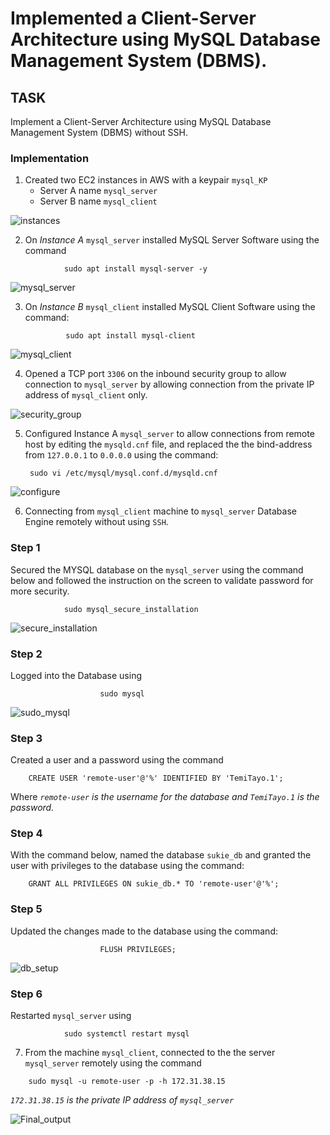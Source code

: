 # Implemented a Client-Server Architecture using MySQL Database Management System (DBMS).

## TASK
Implement a Client-Server Architecture using MySQL Database Management System (DBMS) without SSH.

### Implementation
1. Created two EC2 instances in AWS with a keypair `mysql_KP`
    - Server A name `mysql_server`
    - Server B name `mysql_client`

![instances](./images/instances.png)

2. On *Instance A* `mysql_server` installed MySQL Server Software using the command
> 
                sudo apt install mysql-server -y

![mysql_server](./images/mysql_server.png)


3. On *Instance B* `mysql_client` installed MySQL Client Software using the command:
    >
                sudo apt install mysql-client

![mysql_client](./images/mysql_client.png)

4. Opened a TCP port `3306` on the inbound security group to allow connection to `mysql_server` by allowing connection from the private IP address of `mysql_client` only.

![security_group](./images/security_group.png)

5. Configured Instance A `mysql_server` to allow connections from remote host by editing the `mysqld.cnf` file, and replaced the the bind-address from `127.0.0.1` to `0.0.0.0` using the command:

    >
        sudo vi /etc/mysql/mysql.conf.d/mysqld.cnf 


![configure](./images/configure.png)

6. Connecting from `mysql_client` machine to `mysql_server` Database Engine remotely without using `SSH`.

### Step 1
Secured the MYSQL database on the `mysql_server` using the command below and followed the instruction on the screen to validate password for more security.

    
                sudo mysql_secure_installation

![secure_installation](./images/secure_installation.png)

### Step 2
Logged into the Database using 

>
                        sudo mysql

![sudo_mysql](./images/sudo_mysql.png)

### Step 3
Created a user and a password using the command

>
        CREATE USER 'remote-user'@'%' IDENTIFIED BY 'TemiTayo.1';

Where *`remote-user` is the username for the database and `TemiTayo.1` is the password.*

### Step 4
With the command below, named the database `sukie_db` and granted the user with privileges to the database using the command: 

>
        GRANT ALL PRIVILEGES ON sukie_db.* TO 'remote-user'@'%';


### Step 5
Updated the changes made to the database using the command:
>
                        FLUSH PRIVILEGES;

![db_setup](./images/db_setup.png)

### Step 6
Restarted `mysql_server` using 
>
                sudo systemctl restart mysql

7. From the machine `mysql_client`, connected to the the server `mysql_server` remotely using the command 

>
        sudo mysql -u remote-user -p -h 172.31.38.15

*`172.31.38.15` is the private IP address of `mysql_server`*

![Final_output](./images/Final_output.png)


